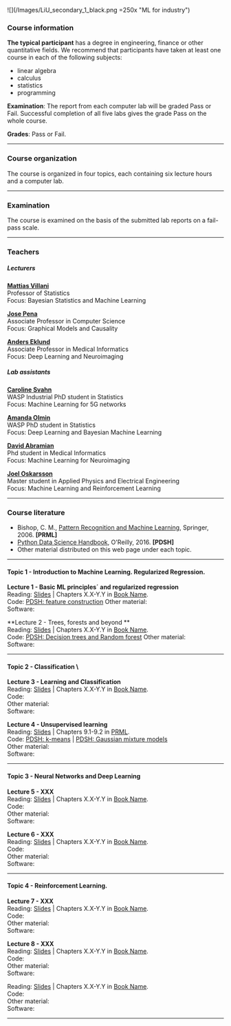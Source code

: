 <!-- font: frutiger -->

![](/Images/LiU_secondary_1_black.png =250x "ML for industry")



### Course information
**The typical participant** has a degree in engineering, finance or other quantitative fields. We recommend that participants have taken at least one course in each of the following subjects:

* linear algebra
* calculus
* statistics
* programming

**Examination**: The report from each computer lab will be graded Pass or Fail. Successful completion of all five labs gives the grade Pass on the whole course.

**Grades**: Pass or Fail.

---

### Course organization
The course is organized in four topics, each containing six lecture hours and a computer lab.

---

### Examination

The course is examined on the basis of the submitted lab reports on a fail-pass scale.

---

### Teachers
##### Lecturers
[**Mattias Villani**](https://www.mattiasvillani.com/) \
Professor of Statistics \
Focus: Bayesian Statistics and Machine Learning

[**Jose Pena**](https://www.ida.liu.se/~jospe50/) \
Associate Professor in Computer Science \
Focus: Graphical Models and Causality

[**Anders Eklund**](https://liu.se/en/employee/andek67) \
Associate Professor in Medical Informatics \
Focus: Deep Learning and Neuroimaging




##### Lab assistants

[**Caroline Svahn**](https://liu.se/en/employee/andek67) \
WASP Industrial PhD student in Statistics \
Focus: Machine Learning for 5G networks

[**Amanda Olmin**](https://liu.se/en/employee/andek67) \
WASP PhD student in Statistics \
Focus: Deep Learning and Bayesian Machine Learning

[**David Abramian**](https://liu.se/en/employee/andek67) \
Phd student in Medical Informatics \
Focus: Machine Learning for Neuroimaging

[**Joel Oskarsson**](https://liu.se/en/employee/andek67) \
Master student in Applied Physics and Electrical Engineering\
Focus: Machine Learning and Reinforcement Learning

---

### Course literature

  * Bishop, C. M., [Pattern Recognition and Machine Learning](https://www.microsoft.com/en-us/research/uploads/prod/2006/01/Bishop-Pattern-Recognition-and-Machine-Learning-2006.pdf), Springer, 2006. **[PRML]**
  * [Python Data Science Handbook](https://jakevdp.github.io/PythonDataScienceHandbook/), O'Reilly, 2016. **[PDSH]**
  * Other material distributed on this web page under each topic.

---

#### Topic 1 - Introduction to Machine Learning. Regularized Regression.

**Lecture 1 - Basic ML principles´ and regularized regression** \
Reading: [Slides](SLIDES) | Chapters X.X-Y.Y in [Book Name](book). \
Code: [PDSH: feature construction](https://colab.research.google.com/github/jakevdp/PythonDataScienceHandbook/blob/master/notebooks/05.04-Feature-Engineering.ipynb)
Other material: \
Software:

**Lecture 2 - Trees, forests and beyond ** \
Reading: [Slides](SLIDES) | Chapters X.X-Y.Y in [Book Name](book). \
Code: [PDSH: Decision trees and Random forest](https://colab.research.google.com/github/jakevdp/PythonDataScienceHandbook/blob/master/notebooks/05.08-Random-Forests.ipynb)
Other material: \
Software:

---

#### Topic 2 - Classification \

**Lecture 3 - Learning and Classification** \
Reading: [Slides](SLIDES) | Chapters X.X-Y.Y in [Book Name](book). \
Code: \
Other material: \
Software:

**Lecture 4 - Unsupervised learning** \
Reading: [Slides](/Slides/L4Unsupervised.pdf) | Chapters 9.1-9.2 in [PRML](https://www.microsoft.com/en-us/research/uploads/prod/2006/01/Bishop-Pattern-Recognition-and-Machine-Learning-2006.pdf). \
Code: [PDSH: k-means](https://colab.research.google.com/github/jakevdp/PythonDataScienceHandbook/blob/master/notebooks/05.11-K-Means.ipynb) | [PDSH: Gaussian mixture models](https://colab.research.google.com/github/jakevdp/PythonDataScienceHandbook/blob/master/notebooks/05.12-Gaussian-Mixtures.ipynb) \
Other material: \
Software:

---

#### Topic 3 - Neural Networks and Deep Learning

**Lecture 5 - XXX** \
Reading: [Slides](SLIDES) | Chapters X.X-Y.Y in [Book Name](book). \
Code: \
Other material: \
Software:

**Lecture 6 - XXX** \
Reading: [Slides](SLIDES) | Chapters X.X-Y.Y in [Book Name](book). \
Code: \
Other material: \
Software:

---

#### Topic 4 - Reinforcement Learning.

**Lecture 7 - XXX** \
Reading: [Slides](SLIDES) | Chapters X.X-Y.Y in [Book Name](book). \
Code: \
Other material: \
Software:

**Lecture 8 - XXX** \
Reading: [Slides](SLIDES) | Chapters X.X-Y.Y in [Book Name](book). \
Code: \
Other material: \
Software:

Reading: [Slides](SLIDES) | Chapters X.X-Y.Y in [Book Name](book). \
Code: \
Other material: \
Software:

---
